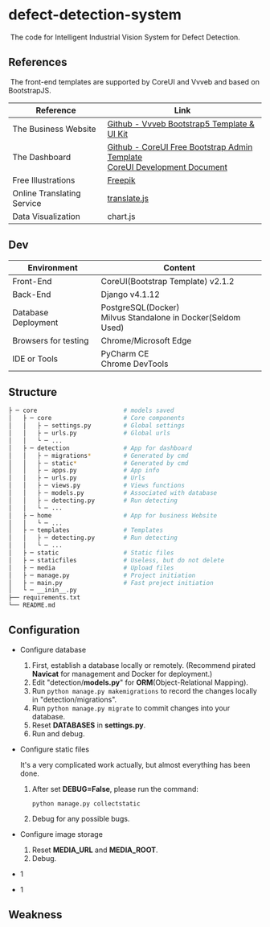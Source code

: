 # defect-detection-system

​	The code for Intelligent Industrial Vision System for Defect Detection.

## References

​	The front-end templates are supported by CoreUI and Vvveb and based on BootstrapJS.

| Reference                  | Link                                                         |
| -------------------------- | ------------------------------------------------------------ |
| The Business Website       | [Github - Vvveb Bootstrap5 Template & UI Kit](https://github.com/givanz/landing) |
| The Dashboard              | [Github - CoreUI Free Bootstrap Admin Template](https://github.com/coreui/coreui-free-bootstrap-admin-template)<br />[CoreUI Development Document](https://coreui.io/bootstrap/docs/getting-started/) |
| Free Illustrations         | [Freepik](https://www.freepik.com/)                          |
| Online Translating Service | [translate.js](http://translate.zvo.cn/)                     |
| Data Visualization         | chart.js                                                     |

## Dev

| Environment          | Content                                                      |
| -------------------- | ------------------------------------------------------------ |
| Front-End            | CoreUI(Bootstrap Template) v2.1.2                            |
| Back-End             | Django v4.1.12                                               |
| Database Deployment  | PostgreSQL(Docker)<br />Milvus Standalone in Docker(Seldom Used) |
| Browsers for testing | Chrome/Microsoft Edge                                        |
| IDE or Tools         | PyCharm CE<br />Chrome DevTools                              |

## Structure

```bash
├ ─ core						# models saved
│   ├ ─ core 					# Core components
│   │   ├ ─ settings.py			# Global settings
│   │   ├ ─ urls.py				# Global urls
│   │   └ ─ ...
│   ├ ─ detection				# App for dashboard
│   │   ├ ─ migrations*			# Generated by cmd
│   │   ├ ─ static*				# Generated by cmd
│   │   ├ ─ apps.py				# App info
│   │   ├ ─ urls.py				# Urls
│   │   ├ ─ views.py			# Views functions
│   │   ├ ─ models.py			# Associated with database
│   │   ├ ─ detecting.py		# Run detecting
│   │   └ ─ ...
│   ├ ─ home 					# App for business Website
│   │   └ ─ ...
│   ├ ─ templates				# Templates
│   │   ├ ─ detecting.py		# Run detecting
│   │   └ ─ ...
│   ├ ─ static					# Static files
│   ├ ─ staticfiles				# Useless, but do not delete
│   ├ ─ media					# Upload files
│   ├ ─ manage.py				# Project initiation
│   ├ ─ main.py					# Fast preject initiation
│   └ ─ __inin__.py
├── requirements.txt
└── README.md
```

## Configuration

- Configure database
  1. First, establish a database locally or remotely. (Recommend pirated **Navicat** for management and Docker for deployment.)
  2. Edit "detection/**models.py**" for **ORM**(Object-Relational Mapping).
  3. Run `python manage.py makemigrations` to record the changes locally in "detection/migrations".
  4. Run `python manage.py migrate` to commit changes into your database.
  5. Reset **DATABASES** in **settings.py**.
  6. Run and debug.

- Configure static files

  It's a very complicated work actually, but almost everything has been done.

  1. After set **DEBUG=False**, please run the command: 

     `python manage.py collectstatic`

  2. Debug for any possible bugs.

- Configure image storage
  1. Reset **MEDIA_URL** and **MEDIA_ROOT**.
  2. Debug.

- 1
- 1



## Weakness